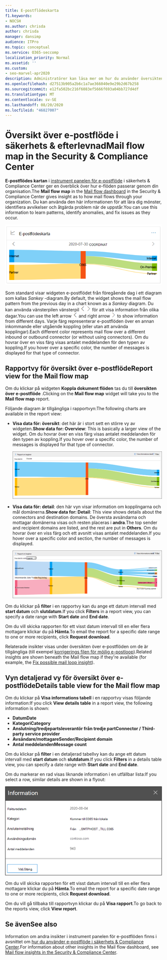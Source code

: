 ```yaml
---
title: E-postflödeskarta
f1.keywords:
- NOCSH
ms.author: chrisda
author: chrisda
manager: dansimp
audience: ITPro
ms.topic: conceptual
ms.service: O365-seccomp
localization_priority: Normal
ms.assetid: ''
ms.custom:
- seo-marvel-apr2020
description: Administratörer kan läsa mer om hur du använder översikten för e-postflöden i instrument panelen för e-postflöde i säkerhets & efterföljandekrav för att visualisera och spåra hur e-flöden kommer till och från sin organisation via kopplingar och utan att använda kopplingar.
ms.openlocfilehash: d27513b905a2b6c1a7ae366040e9e29b2d67b258
ms.sourcegitcommit: e12fa502bc216f6083ef5666f693a04bb727d4df
ms.translationtype: MT
ms.contentlocale: sv-SE
ms.lasthandoff: 08/20/2020
ms.locfileid: "46827007"
---
```

# <a name="mail-flow-map-in-the-security--compliance-center"></a><span data-ttu-id="9f9fe-103">Översikt över e-postflöde i säkerhets & efterlevnad</span><span class="sxs-lookup"><span data-stu-id="9f9fe-103">Mail flow map in the Security & Compliance Center</span></span>

<span data-ttu-id="9f9fe-104">**E-postflödes kartan** i [instrument panelen för e-postflöde](mail-flow-insights-v2.md) i säkerhets & Compliance Center ger en överblick över hur e-flöden passerar genom din organisation.</span><span class="sxs-lookup"><span data-stu-id="9f9fe-104">The **Mail flow map** in the [Mail flow dashboard](mail-flow-insights-v2.md) in the Security & Compliance Center gives insight as to how mail flows through your organization.</span></span> <span data-ttu-id="9f9fe-105">Du kan använda den här informationen för att lära dig mönster, identifiera avvikelser och åtgärda problem när de uppstår.</span><span class="sxs-lookup"><span data-stu-id="9f9fe-105">You can use this information to learn patterns, identify anomalies, and fix issues as they occur.</span></span>

![Widget för e-postflödes karta i instrument panelen för säkerhet &](../../media/mfi-mail-flow-map-widget.png)

<span data-ttu-id="9f9fe-107">Som standard visar widgeten e-postflödet från föregående dag i ett diagram som kallas *Sankey* -diagram.</span><span class="sxs-lookup"><span data-stu-id="9f9fe-107">By default, the widget shows the mail flow pattern from the previous day in a chart known as a *Sankey* diagram.</span></span> <span data-ttu-id="9f9fe-108">Du kan använda vänsterpilen vänsterpil ![ och HÖGERPIL ](../../media/scc-left-arrow.png) ![ ](../../media/scc-right-arrow.png) för att visa information från olika dagar.</span><span class="sxs-lookup"><span data-stu-id="9f9fe-108">You can use the left arrow ![Left arrow](../../media/scc-left-arrow.png) and right arrow ![Right arrow](../../media/scc-right-arrow.png) to show information from different days.</span></span> <span data-ttu-id="9f9fe-109">Varje färg representerar e-postflöden över en annan inkommande eller utgående koppling (eller utan att använda kopplingar).</span><span class="sxs-lookup"><span data-stu-id="9f9fe-109">Each different color represents mail flow over a different inbound or outbound connector (or without using connectors).</span></span> <span data-ttu-id="9f9fe-110">Om du hovrar över en viss färg visas antalet meddelanden för den typen av koppling.</span><span class="sxs-lookup"><span data-stu-id="9f9fe-110">If you hover over a specific color, the number of messages is displayed for that type of connector.</span></span>

## <a name="report-view-for-the-mail-flow-map"></a><span data-ttu-id="9f9fe-111">Rapportvy för översikt över e-postflöde</span><span class="sxs-lookup"><span data-stu-id="9f9fe-111">Report view for the Mail flow map</span></span>

<span data-ttu-id="9f9fe-112">Om du klickar på widgeten **Koppla dokument flöden** tas du till **översikten över e-postflöde** .</span><span class="sxs-lookup"><span data-stu-id="9f9fe-112">Clicking on the **Mail flow map** widget will take you to the **Mail flow map** report.</span></span>

<span data-ttu-id="9f9fe-113">Följande diagram är tillgängliga i rapportvyn:</span><span class="sxs-lookup"><span data-stu-id="9f9fe-113">The following charts are available in the report view:</span></span>

- <span data-ttu-id="9f9fe-114">**Visa data för: översikt**: det här är i stort sett en större vy av widgeten.</span><span class="sxs-lookup"><span data-stu-id="9f9fe-114">**Show data for: Overview**: This is basically a larger view of the widget.</span></span> <span data-ttu-id="9f9fe-115">Om du hovrar över en viss färg visas antalet meddelanden för den typen av koppling.</span><span class="sxs-lookup"><span data-stu-id="9f9fe-115">If you hover over a specific color, the number of messages is displayed for that type of connector.</span></span>

  ![Vyn Översikt i rapporten e-postflödes karta](../../media/mfi-mail-flow-map-report-overview.png)

- <span data-ttu-id="9f9fe-117">**Visa data för: detail**: den här vyn visar information om kopplingarna och mål domänerna.</span><span class="sxs-lookup"><span data-stu-id="9f9fe-117">**Show data for: Detail**: This view shows details about the connectors and destination domains.</span></span> <span data-ttu-id="9f9fe-118">De översta avsändarna och mottagar domänerna visas och resten placeras i **andra**.</span><span class="sxs-lookup"><span data-stu-id="9f9fe-118">The top sender and recipient domains are listed, and the rest are put in **Others**.</span></span> <span data-ttu-id="9f9fe-119">Om du hovrar över en viss färg och ett avsnitt visas antalet meddelanden.</span><span class="sxs-lookup"><span data-stu-id="9f9fe-119">If you hover over a specific color and section, the number of messages is displayed.</span></span>

  ![Detaljvyn i rapporten dokument flödes karta](../../media/mfi-mail-flow-map-report-detail.png)

<span data-ttu-id="9f9fe-121">Om du klickar på **filter** i en rapportvy kan du ange ett datum intervall med **start datum** och **slutdatum**.</span><span class="sxs-lookup"><span data-stu-id="9f9fe-121">If you click **Filters** in a report view, you can specify a date range with **Start date** and **End date**.</span></span>

<span data-ttu-id="9f9fe-122">Om du vill skicka rapporten för ett visst datum intervall till en eller flera mottagare klickar du på **Hämta**.</span><span class="sxs-lookup"><span data-stu-id="9f9fe-122">To email the report for a specific date range to one or more recipients, click **Request download**.</span></span>

<span data-ttu-id="9f9fe-123">Relaterade insikter visas under översikten över e-postflöden om de är tillgängliga (till exempel [korrigerings filen för möjlig e-postloop](mfi-mail-loop-insight.md)).</span><span class="sxs-lookup"><span data-stu-id="9f9fe-123">Related insights are shown beneath the Mail flow map if they're available (for example, the [Fix possible mail loop insight](mfi-mail-loop-insight.md)).</span></span>

## <a name="details-table-view-for-the-mail-flow-map"></a><span data-ttu-id="9f9fe-124">Vyn detaljerad vy för översikt över e-postflöde</span><span class="sxs-lookup"><span data-stu-id="9f9fe-124">Details table view for the Mail flow map</span></span>

<span data-ttu-id="9f9fe-125">Om du klickar på **Visa informations tabell** i en rapportvy visas följande information:</span><span class="sxs-lookup"><span data-stu-id="9f9fe-125">If you click **View details table** in a report view, the following information is shown:</span></span>

- <span data-ttu-id="9f9fe-126">**Datum**</span><span class="sxs-lookup"><span data-stu-id="9f9fe-126">**Date**</span></span>
- <span data-ttu-id="9f9fe-127">**Kategori**</span><span class="sxs-lookup"><span data-stu-id="9f9fe-127">**Category**</span></span>
- <span data-ttu-id="9f9fe-128">**Anslutning/tredjepartsleverantör från tredje part**</span><span class="sxs-lookup"><span data-stu-id="9f9fe-128">**Connector / Third-party service provider**</span></span>
- <span data-ttu-id="9f9fe-129">**Avsändare/mottagare**</span><span class="sxs-lookup"><span data-stu-id="9f9fe-129">**Sender/Recipient domain**</span></span>
- <span data-ttu-id="9f9fe-130">**Antal meddelanden**</span><span class="sxs-lookup"><span data-stu-id="9f9fe-130">**Message count**</span></span>

<span data-ttu-id="9f9fe-131">Om du klickar på **filter** i en detaljerad tabellvy kan du ange ett datum intervall med **start datum** och **slutdatum**.</span><span class="sxs-lookup"><span data-stu-id="9f9fe-131">If you click **Filters** in a details table view, you can specify a date range with **Start date** and **End date**.</span></span>

<span data-ttu-id="9f9fe-132">Om du markerar en rad visas liknande information i en utfällbar lista:</span><span class="sxs-lookup"><span data-stu-id="9f9fe-132">If you select a row, similar details are shown in a flyout:</span></span>

![Information som utfälls från informations tabellen i översikten över e-postflöde](../../media/mfi-mail-flow-map-view-details-table-details.png)

<span data-ttu-id="9f9fe-134">Om du vill skicka rapporten för ett visst datum intervall till en eller flera mottagare klickar du på **Hämta**.</span><span class="sxs-lookup"><span data-stu-id="9f9fe-134">To email the report for a specific date range to one or more recipients, click **Request download**.</span></span>

<span data-ttu-id="9f9fe-135">Om du vill gå tillbaka till rapportvyn klickar du på **Visa rapport**.</span><span class="sxs-lookup"><span data-stu-id="9f9fe-135">To go back to the reports view, click **View report**.</span></span>

## <a name="see-also"></a><span data-ttu-id="9f9fe-136">Se även</span><span class="sxs-lookup"><span data-stu-id="9f9fe-136">See also</span></span>

<span data-ttu-id="9f9fe-137">Information om andra insikter i instrument panelen för e-postflöden finns i avsnittet om [hur du använder e-postflöde i säkerhets & Compliance Center](mail-flow-insights-v2.md).</span><span class="sxs-lookup"><span data-stu-id="9f9fe-137">For information about other insights in the Mail flow dashboard, see [Mail flow insights in the Security & Compliance Center](mail-flow-insights-v2.md).</span></span>
